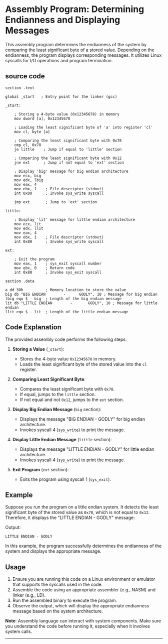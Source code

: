 # Assembly Program: Determining Endianness and Displaying Messages

This assembly program determines the endianness of the system by comparing the least significant byte of a stored value. Depending on the endianness, the program displays corresponding messages. It utilizes Linux syscalls for I/O operations and program termination.

## source code 

```assembly
section .text

global _start   ; Entry point for the linker (gcc)

_start:

    ; Storing a 4-byte value (0x12345678) in memory
    mov dword [a], 0x12345678

    ; Loading the least significant byte of 'a' into register 'cl'
    mov cl, byte [a]

    ; Comparing the least significant byte with 0x78
    cmp cl, 0x78
    je little    ; Jump if equal to 'little' section

    ; Comparing the least significant byte with 0x12
    jne ext      ; Jump if not equal to 'ext' section

    ; Display 'big' message for big endian architecture
    mov ecx, big
    mov edx, lbig
    mov eax, 4
    mov ebx, 1    ; File descriptor (stdout)
    int 0x80      ; Invoke sys_write syscall

    jmp ext       ; Jump to 'ext' section

little:

    ; Display 'lit' message for little endian architecture
    mov ecx, lit
    mov edx, llit
    mov eax, 4
    mov ebx, 1    ; File descriptor (stdout)
    int 0x80      ; Invoke sys_write syscall

ext:

    ; Exit the program
    mov eax, 1    ; sys_exit syscall number
    mov ebx, 0    ; Return code
    int 0x80      ; Invoke sys_exit syscall

section .data

a dd 30h          ; Memory location to store the value
big db "BIG ENDIAN        -      GODLY", 10 ; Message for big endian
lbig equ $ - big  ; Length of the big endian message
lit db "LITTLE ENDIAN        -       GODLY", 10 ; Message for little endian
llit equ $ - lit  ; Length of the little endian message
```

## Code Explanation

The provided assembly code performs the following steps:

1. **Storing a Value** (`_start`):
   - Stores the 4-byte value `0x12345678` in memory.
   - Loads the least significant byte of the stored value into the `cl` register.

2. **Comparing Least Significant Byte**:
   - Compares the least significant byte with `0x78`.
   - If equal, jumps to the `little` section.
   - If not equal and not `0x12`, jumps to the `ext` section.

3. **Display Big Endian Message** (`big` section):
   - Displays the message "BIG ENDIAN - GODLY" for big endian architecture.
   - Invokes syscall 4 (`sys_write`) to print the message.

4. **Display Little Endian Message** (`little` section):
   - Displays the message "LITTLE ENDIAN - GODLY" for little endian architecture.
   - Invokes syscall 4 (`sys_write`) to print the message.

5. **Exit Program** (`ext` section):
   - Exits the program using syscall 1 (`sys_exit`).

## Example

Suppose you run the program on a little endian system. It detects the least significant byte of the stored value as `0x78`, which is not equal to `0x12`. Therefore, it displays the "LITTLE ENDIAN - GODLY" message:

Output:
```
LITTLE ENDIAN - GODLY
```

In this example, the program successfully determines the endianness of the system and displays the appropriate message.

## Usage

1. Ensure you are running this code on a Linux environment or emulator that supports the syscalls used in the code.
2. Assemble the code using an appropriate assembler (e.g., NASM) and linker (e.g., LD).
3. Run the assembled binary to execute the program.
4. Observe the output, which will display the appropriate endianness message based on the system architecture.

**Note**: Assembly language can interact with system components. Make sure you understand the code before running it, especially when it involves system calls.

---
